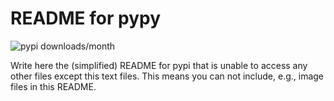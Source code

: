 # README for pypy

<img alt="pypi downloads/month" src="https://img.shields.io/pypi/dm/ppf.sample.svg">

Write here the (simplified) README for pypi that is unable to access any
other files except this text files. This means you can not include, e.g.,
image files in this README.
